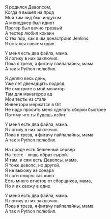Я родился Девопсом,  
Когда я вышел на прод  
Мой тим лид был индусом  
А менеджер был идиот  
Прогер был вечно трезвый  
А тестер любил кокаин  
С тех пор, как я им донастроил Jenkins  
Я остался совсем один.

У меня есть два файла, мама.  
Я логику в них заключил.  
Пока я трезв, я фигачу пайпалайны, мама  
А так я Python полюбил.  

Я деплю весь день,  
Уже лет двенадцать подряд  
Не смотрите в мой монитор  
Там для манагеров ад  
Мои тесты из стали  
Инвентори мержатся в Git  
Не надо просить меня сделать сборки быстрее  
Потому что ты будешь избит  

У меня есть два файла, мама.  
Я логику в них заключил.  
Пока я трезв, я фигачу пайпалайны, мама  
А так я Python полюбил.  

На проде есть бешенный сервер  
На тесте - лишь образ сырой.  
И там, и сям есть Девопсы, мама.  
Я тоже девопс, но другой.  
Я не выхожу из сонара  
Я логи сморю как кино  
Есть много отчетов от сборщиков, мама,  
Но я их свожу в одно.  

У меня есть два файла, мама.  
Я логику в них заключил.  
Пока я трезв, я фигачу пайпалайны, мама  
А так я Python полюбил.